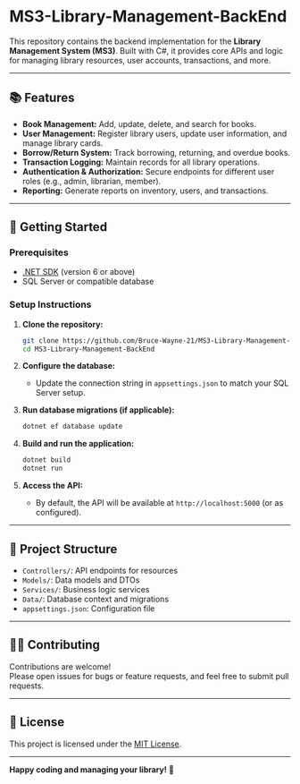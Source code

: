 # MS3-Library-Management-BackEnd

This repository contains the backend implementation for the **Library Management System (MS3)**. Built with C#, it provides core APIs and logic for managing library resources, user accounts, transactions, and more.

---

## 📚 Features

- **Book Management:** Add, update, delete, and search for books.
- **User Management:** Register library users, update user information, and manage library cards.
- **Borrow/Return System:** Track borrowing, returning, and overdue books.
- **Transaction Logging:** Maintain records for all library operations.
- **Authentication & Authorization:** Secure endpoints for different user roles (e.g., admin, librarian, member).
- **Reporting:** Generate reports on inventory, users, and transactions.

---

## 🚀 Getting Started

### Prerequisites

- [.NET SDK](https://dotnet.microsoft.com/download) (version 6 or above)
- SQL Server or compatible database

### Setup Instructions

1. **Clone the repository:**
    ```sh
    git clone https://github.com/Bruce-Wayne-21/MS3-Library-Management-BackEnd.git
    cd MS3-Library-Management-BackEnd
    ```

2. **Configure the database:**
   - Update the connection string in `appsettings.json` to match your SQL Server setup.

3. **Run database migrations (if applicable):**
    ```sh
    dotnet ef database update
    ```

4. **Build and run the application:**
    ```sh
    dotnet build
    dotnet run
    ```

5. **Access the API:**
   - By default, the API will be available at `http://localhost:5000` (or as configured).

---

## 📂 Project Structure

- `Controllers/`: API endpoints for resources
- `Models/`: Data models and DTOs
- `Services/`: Business logic services
- `Data/`: Database context and migrations
- `appsettings.json`: Configuration file

---

## 🧑‍💻 Contributing

Contributions are welcome!  
Please open issues for bugs or feature requests, and feel free to submit pull requests.

---

## 📄 License

This project is licensed under the [MIT License](LICENSE).

---

**Happy coding and managing your library!** 📖
